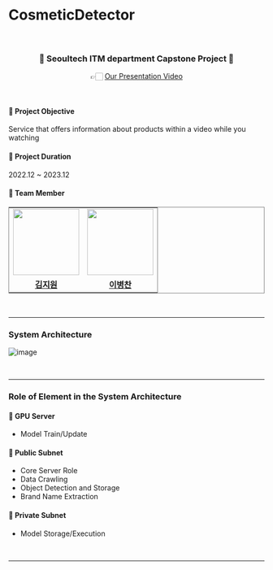 # CosmeticDetector

<div align="center">
<br>
 
### 🐥 Seoultech ITM department Capstone Project 🐥
👉🏻 [Our Presentation Video](https://drive.google.com/file/d/1nBbSmmqPLuH43dU5907tE9yJf-xMMag2/view?usp=sharing)

<br>


</div>



#### 📍 Project Objective
Service that offers information about products within a video while you watching

#### 📍 Project Duration
2022.12 ~ 2023.12

#### 📍 Team Member

<table style="border: 0.5px solid gray">
 <tr>
    <td align="center"><a href="https://github.com/jeewonkimm2"><img src="https://avatars.githubusercontent.com/u/108987773?v=4" width="130px;" alt=""></td>
    <td align="center" style="border-right : 0.5px solid gray"><a href="https://github.com/LBC11"><img src="https://avatars.githubusercontent.com/LBC11" width="130px;" alt=""></td>

  </tr>
  <tr>
    <td align="center"><a href="https://github.com/jeewonkimm2"><b>김지원</b></td>
    <td align="center" style="border-right : 0.5px solid gray"><a href="https://github.com/LBC11"><b>이병찬</b></td>
  </tr>
</table>
<br/>


---


### System Architecture
![image](https://github.com/jeewonkimm2/CosmeticDetector/assets/107410759/eef4e4cc-bc63-4fed-81d6-df11568a6b0f)

<br>

---

### Role of Element in the System Architecture 

#### 📍 GPU Server
- Model Train/Update

#### 📍 Public Subnet
- Core Server Role
- Data Crawling
- Object Detection and Storage
- Brand Name Extraction
  
#### 📍 Private Subnet
- Model Storage/Execution

<br>

--- 



  
<br/>


